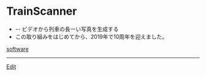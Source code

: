 # TrainScanner


* [](https://github.com/vitroid/TrainScanner) -- ビデオから列車の長ーい写真を生成する
* この取り組みをはじめてから、2019年で10周年を迎えました。



[](https://live.staticflickr.com/1736/40895510390_54f5c89f99_k_d.jpg)



[software](software.md)





----
[Edit](https://github.com/vitroid/vitroid.github.io/blob/master/MD/TrainScanner.md)
